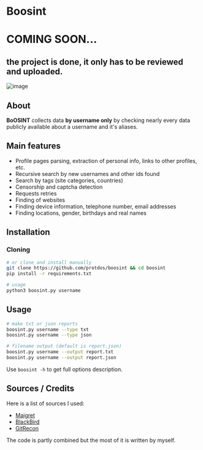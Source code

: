 # Boosint
# COMING SOON...
## the project is done, it only has to be reviewed and uploaded.


![image](https://user-images.githubusercontent.com/69071809/205498298-cbdc7e47-73e0-491a-812a-05501380fad7.jpg)

## About

**BoOSINT** collects data **by username only** by checking nearly every data publicly available about a username and it's aliases.


## Main features

* Profile pages parsing, extraction of personal info, links to other profiles, etc.
* Recursive search by new usernames and other ids found
* Search by tags (site categories, countries)
* Censorship and captcha detection
* Requests retries
* Finding of websites
* Finding device information, telephone number, email addresses
* Finding locations, gender, birthdays and real names


## Installation

### Cloning

```bash
# or clone and install manually
git clone https://github.com/protdos/boosint && cd boosint
pip install -r requirements.txt

# usage
python3 boosint.py username
```

## Usage

```bash
# make txt or json reports
boosint.py username --type txt
boosint.py username --type json

# filename output (default is report.json)
boosint.py username --output report.txt
boosint.py username --output report.json
```

Use `boosint -h` to get full options description.

##  Sources / Credits
Here is a list of sources I used:
* [Maigret](https://github.com/soxoj/maigret)
* [BlackBird](https://github.com/p1ngul1n0/blackbird)
* [GitRecon](https://github.com/GONZOsint/gitrecon)

The code is partly combined but the most of it is written by myself.

